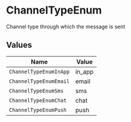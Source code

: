 # ChannelTypeEnum

Channel type through which the message is sent


## Values

| Name                   | Value                  |
| ---------------------- | ---------------------- |
| `ChannelTypeEnumInApp` | in_app                 |
| `ChannelTypeEnumEmail` | email                  |
| `ChannelTypeEnumSms`   | sms                    |
| `ChannelTypeEnumChat`  | chat                   |
| `ChannelTypeEnumPush`  | push                   |